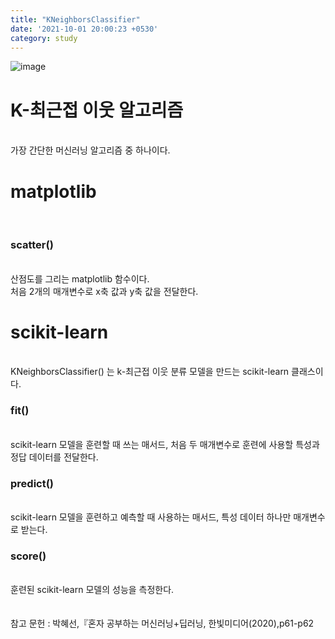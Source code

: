 ```yaml
---
title: "KNeighborsClassifier"
date: '2021-10-01 20:00:23 +0530'
category: study
---
```

![image](https://user-images.githubusercontent.com/69250097/135610537-1c2b7f4f-263f-4f64-ab50-94fcc6d0cd9d.png)
<br>
<h1> K-최근접 이웃 알고리즘 </h1><br>
가장 간단한 머신러닝 알고리즘 중 하나이다.
  <br><h1> matplotlib </h1>
  <br> <h3>scatter()</h3>
  <br> 산점도를 그리는 matplotlib 함수이다. <br> 처음 2개의 매개변수로 x축 값과 y축 값을 전달한다.
  <h1>scikit-learn</h1><br>
  KNeighborsClassifier() 는 k-최근접 이웃 분류 모델을 만드는 scikit-learn 클래스이다.<br>
  <h3>fit()</h3><br> scikit-learn 모델을 훈련할 때 쓰는 매서드, 처음 두 매개변수로 훈련에 사용할 특성과 정답 데이터를 전달한다.<br>
   <h3>predict()</h3><br> scikit-learn 모델을 훈련하고 예측할 때 사용하는 매서드, 특성 데이터 하나만 매개변수로 받는다.<br>
    <h3>score()</h3><br> 훈련된 scikit-learn 모델의 성능을 측정한다.<br><br><br>
    참고 문헌 : 박혜선,『혼자 공부하는 머신러닝+딥러닝, 한빛미디어(2020),p61-p62 
